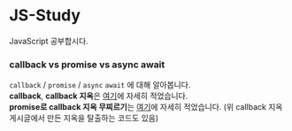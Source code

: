 # JS-Study

JavaScript 공부합시다.

### callback vs promise vs async await

`callback` / `promise` / `async` `await` 에 대해 알아봅니다.  
**callback**, **callback 지옥**은 [여기](https://codiving.kr/110)에 자세히 적었습니다.  
**promise로 callback 지옥 무찌르기**는 [여기](https://codiving.kr/111)에 자세히 적었습니다. (위 callback 지옥 게시글에서 만든 지옥을 탈출하는 코드도 있음)
